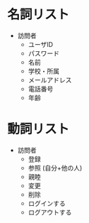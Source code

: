 # 名詞リスト
- 訪問者
  - ユーザID
  - パスワード
  - 名前
  - 学校・所属
  - メールアドレス
  - 電話番号
  - 年齢

# 動詞リスト
- 訪問者
  - 登録
  - 参照 (自分+他の人) 
  - 親睦
  - 変更
  - 削除
  - ログインする
  - ログアウトする
